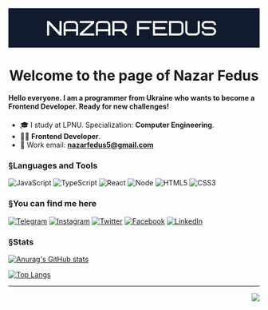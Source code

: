 <img align="center" src="https://github.com/NazarFedus/NazarFedus/blob/main/assets/Screenshot%202022-12-23%20at%2001.30.15.png">

<h1 align="center"> Welcome to the page of Nazar Fedus </h1>

#### Hello everyone. I am a programmer from Ukraine who wants to become a Frontend Developer. Ready for new challenges!

- 🎓 I study at LPNU. Specialization: **Computer Engineering**.
- 🧑‍💻 **Frontend Developer**.
- 📧 Work email: **nazarfedus5@gmail.com**

### §Languages and Tools
![JavaScript](https://img.shields.io/badge/-JavaScript-090909?style=for-the-badge&logo=JavaScript&logoColor=E9D54D)
![TypeScript](https://img.shields.io/badge/-TypeScript-090909?style=for-the-badge&logo=TypeScript&logoColor=3278C7)
![React](https://img.shields.io/badge/-React-090909?style=for-the-badge&logo=React&logoColor=61dbfb)
![Node](https://img.shields.io/badge/-Node.js-090909?style=for-the-badge&logo=Node.js&logoColor=5FA04E)
![HTML5](https://img.shields.io/badge/-HTML5-090909?style=for-the-badge&logo=HTML5&logoColor=e34f26)
![CSS3](https://img.shields.io/badge/-CSS3-090909?style=for-the-badge&logo=CSS3&logoColor=1673b6)
<!-- ![C](https://img.shields.io/badge/-C-090909?style=for-the-badge&logo=C&logoColor=6296CC)
![C++](https://img.shields.io/badge/-C++-090909?style=for-the-badge&logo=C%2b%2b&logoColor=6296CC)
![Sql](https://img.shields.io/badge/-Sql-090909?style=for-the-badge&logo=mysql&logoColor=6296CC) -->

### §You can find me here
[![Telegram](https://img.shields.io/badge/-Telegram-090909?style=for-the-badge&logo=telegram&logoColor=27A0D9)](https://t.me/Nazarevuchh)
[![Instagram](https://img.shields.io/badge/-Instagram-090909?style=for-the-badge&logo=instagram&logoColor=B4068E)](https://instagram.com/nazar.f_13?igshid=YmMyMTA2M2Y=)
[![Twitter](https://img.shields.io/badge/-Twitter-090909?style=for-the-badge&logo=Twitter&logoColor=1C9DEB)](https://twitter.com/ProstoNazar7)
[![Facebook](https://img.shields.io/badge/-Facebook-090909?style=for-the-badge&logo=Facebook&logoColor=1195F5)](https://www.facebook.com/nazar.fedus.5)
[![LinkedIn](https://img.shields.io/badge/-LinkedIn-090909?style=for-the-badge&logo=linkedin&logoColor=007BB6)](https://www.linkedin.com/in/nazarii-fedus-b05a30232/)

### §Stats

[![Anurag's GitHub stats](https://github-readme-stats.vercel.app/api?username=NazarFedus&show_icons=true&count_private=true&theme=algolia)](https://github.com/NazarFedus/github-readme-stats)

[![Top Langs](https://github-readme-stats.vercel.app/api/top-langs/?username=NazarFedus&layout=compact&count_private=true&theme=algolia)](https://github.com/NazarFedus/github-readme-stats)

---

<a href="https://visitcount.itsvg.in" style="float: right">
  <img src="https://visitcount.itsvg.in/api?id=NazarFedus&label=Profile%20Views&color=1&icon=1&pretty=true" />
</a>
